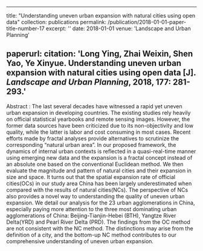  ---
title: "Understanding uneven urban expansion with natural cities using open data"
collection: publications
permalink: /publication/2018-01-01-paper-title-number-17
excerpt: ''
date: 2018-01-01
venue: 'Landscape and Urban Planning'

paperurl: <!--'http://academicpages.github.io/files/paper1.pdf' -->
citation: 'Long Ying, <b>Zhai Weixin</b>, Shen Yao, Ye Xinyue. Understanding uneven urban expansion with natural cities using open data [J]. <i>Landscape and Urban Planning</i>, 2018, 177: 281-293.'
---



<!--This paper is about the number 1. The number 2 is left for future work.-->
Abstract : The last several decades have witnessed a rapid yet uneven urban expansion in developing countries. The existing studies rely heavily on official statistical yearbooks and remote sensing images. However, the former data sources have been criticized due to its non-objectivity and low quality, while the latter is labor and cost consuming in most cases. Recent efforts made by fractal analyses provide alternatives to scrutinize the corresponding “natural urban area”. In our proposed framework, the dynamics of internal urban contexts is reflected in a quasi-real-time manner using emerging new data and the expansion is a fractal concept instead of an absolute one based on the conventional Euclidean method. We then evaluate the magnitude and pattern of natural cities and their expansion in size and space. It turns out that the spatial expansion rate of official cities(OCs) in our study area China has been largely underestimated when compared with the results of natural cities(NCs). The perspective of NCs also provides a novel way to understanding the quality of uneven urban expansion. We detail our analysis for the 23 urban agglomerations in China, especially paying more attention to
the three most dominating urban agglomerations of China: Beijing-Tianjin-Hebei (BTH), Yangtze River Delta(YRD) and Pearl River Delta (PRD). The findings from the OC method are not consistent with the NC method.
The distinctions may arise from the definition of a city, and the bottom-up NC method contributes to our comprehensive understanding of uneven urban expansion.
<!--[Download paper here](http://academicpages.github.io/files/paper1.pdf)-->

<!--Recommended citation: Zhai W, Cheng C. Vagueness in spatial data: A grid-coding approach[C]. proceedings of the 2014 IEEE Geoscience and Remote Sensing Symposium, 2014. IEEE.-->

